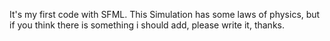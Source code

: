 It's my first code with SFML. 
This Simulation has some laws of physics, but if you think there is something i should add, please write it, thanks.
